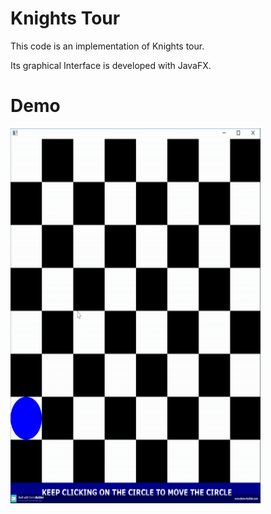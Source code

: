 # Knights Tour
This code is an implementation of Knights tour.</br>

Its graphical Interface is developed with JavaFX.

# Demo
<img src="https://github.com/taravatp/Knights-tour/blob/main/demo.gif" width="400" height="600">

